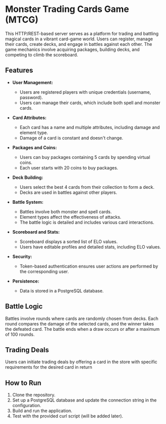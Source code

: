 # Monster Trading Cards Game (MTCG)

This HTTP/REST-based server serves as a platform for trading and battling magical cards in a vibrant card-game world. Users can register, manage their cards, create decks, and engage in battles against each other. The game mechanics involve acquiring packages, building decks, and competing to climb the scoreboard.

## Features

- **User Management:**
  - Users are registered players with unique credentials (username, password).
  - Users can manage their cards, which include both spell and monster cards.

- **Card Attributes:**
  - Each card has a name and multiple attributes, including damage and element type.
  - Damage of a card is constant and doesn't change.

- **Packages and Coins:**
  - Users can buy packages containing 5 cards by spending virtual coins.
  - Each user starts with 20 coins to buy packages.

- **Deck Building:**
  - Users select the best 4 cards from their collection to form a deck.
  - Decks are used in battles against other players.

- **Battle System:**
  - Battles involve both monster and spell cards.
  - Element types affect the effectiveness of attacks.
  - The battle logic is detailed and includes various card interactions.

- **Scoreboard and Stats:**
  - Scoreboard displays a sorted list of ELO values.
  - Users have editable profiles and detailed stats, including ELO values.

- **Security:**
  - Token-based authentication ensures user actions are performed by the corresponding user.

- **Persistence:**
  - Data is stored in a PostgreSQL database.

## Battle Logic

Battles involve rounds where cards are randomly chosen from decks. Each round compares the damage of the selected cards, and the winner takes the defeated card. The battle ends when a draw occurs or after a maximum of 100 rounds.

## Trading Deals

Users can initiate trading deals by offering a card in the store with specific requirements for the desired card in return

## How to Run

1. Clone the repository.
2. Set up a PostgreSQL database and update the connection string in the configuration.
3. Build and run the application.
4. Test with the provided curl script (will be added later).
